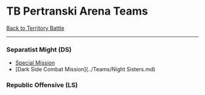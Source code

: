 # TB Pertranski Arena Teams

[Back to Territory Battle](../Events/TB.md)

---

### Separatist Might (DS)

  - [Special Mission](../Teams/Geos.md#geonosis-separatist-might-petranski-arena-special-mission)
  - [Dark Side Combat Mission](../Teams/Night Sisters.md)

### Republic Offensive (LS)

